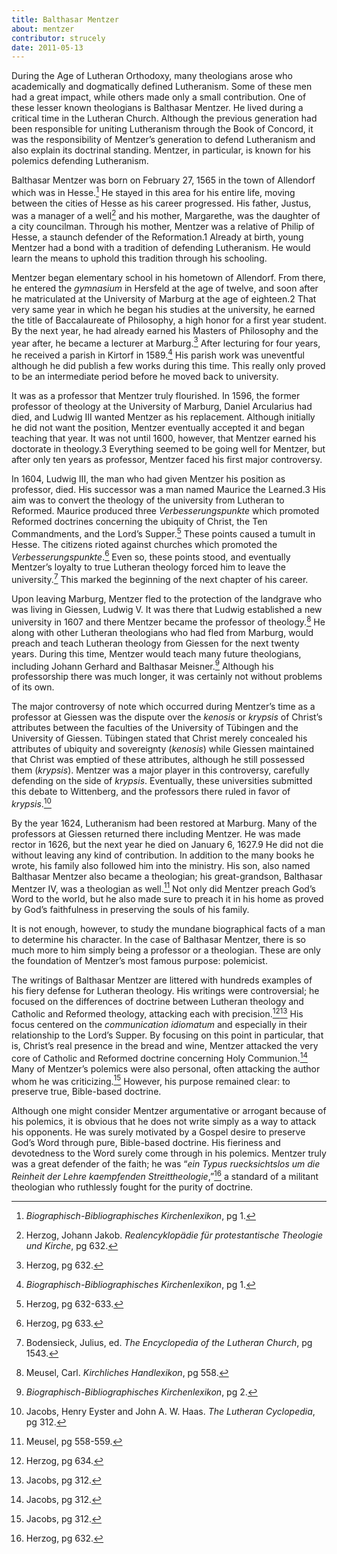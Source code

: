 ```yaml
---
title: Balthasar Mentzer
about: mentzer
contributor: strucely
date: 2011-05-13
---
```


During the Age of Lutheran Orthodoxy, many theologians arose who academically and dogmatically defined Lutheranism. Some of these men had a great impact, while others made only a small contribution. One of these lesser known theologians is Balthasar Mentzer. He lived during a critical time in the Lutheran Church. Although the previous generation had been responsible for uniting Lutheranism through the Book of Concord, it was the responsibility of Mentzer’s generation to defend Lutheranism and also explain its doctrinal standing. Mentzer, in particular, is known for his polemics defending Lutheranism.

Balthasar Mentzer was born on February 27, 1565 in the town of Allendorf which was in Hesse.[^1] He stayed in this area for his entire life, moving between the cities of Hesse as his career progressed. His father, Justus, was a manager of a well[^2] and his mother, Margarethe, was the daughter of a city councilman. Through his mother, Mentzer was a relative of Philip of Hesse, a staunch defender of the Reformation.1 Already at birth, young Mentzer had a bond with a tradition of defending Lutheranism. He would learn the means to uphold this tradition through his schooling.

Mentzer began elementary school in his hometown of Allendorf. From there, he entered the *gymnasium* in Hersfeld at the age of twelve, and soon after he matriculated at the University of Marburg at the age of eighteen.2 That very same year in which he began his studies at the university, he earned the title of Baccalaureate of Philosophy, a high honor for a first year student. By the next year, he had already earned his Masters of Philosophy and the year after, he became a lecturer at Marburg.[^3] After lecturing for four years, he received a parish in Kirtorf in 1589.[^4] His parish work was uneventful although he did publish a few works during this time. This really only proved to be an intermediate period before he moved back to university.

It was as a professor that Mentzer truly flourished. In 1596, the former professor of theology at the University of Marburg, Daniel Arcularius had died, and Ludwig III wanted Mentzer as his replacement. Although initially he did not want the position, Mentzer eventually accepted it and began teaching that year. It was not until 1600, however, that Mentzer earned his doctorate in theology.3 Everything seemed to be going well for Mentzer, but after only ten years as professor, Mentzer faced his first major controversy.

In 1604, Ludwig III, the man who had given Mentzer his position as professor, died. His successor was a man named Maurice the Learned.3 His aim was to convert the theology of the university from Lutheran to Reformed. Maurice produced three *Verbesserungspunkte* which promoted Reformed doctrines concerning the ubiquity of Christ, the Ten Commandments, and the Lord’s Supper.[^5] These points caused a tumult in Hesse. The citizens rioted against churches which promoted the *Verbesserungspunkte*.[^6] Even so, these points stood, and eventually Mentzer’s loyalty to true Lutheran theology forced him to leave the university.[^7] This marked the beginning of the next chapter of his career.

Upon leaving Marburg, Mentzer fled to the protection of the landgrave who was living in Giessen, Ludwig V. It was there that Ludwig established a new university in 1607 and there Mentzer became the professor of theology.[^8] He along with other Lutheran theologians who had fled from Marburg, would preach and teach Lutheran theology from Giessen for the next twenty years. During this time, Mentzer would teach many future theologians, including Johann Gerhard and Balthasar Meisner.[^9] Although his professorship there was much longer, it was certainly not without problems of its own. 

The major controversy of note which occurred during Mentzer’s time as a professor at Giessen was the dispute over the *kenosis* or *krypsis* of Christ’s attributes between the faculties of the University of Tübingen and the University of Giessen. Tübingen stated that Christ merely concealed his attributes of ubiquity and sovereignty (*kenosis*) while Giessen maintained that Christ was emptied of these attributes, although he still possessed them (*krypsis*). Mentzer was a major player in this controversy, carefully defending on the side of *krypsis*. Eventually, these universities submitted this debate to Wittenberg, and the professors there ruled in favor of *krypsis*.[^10]

By the year 1624, Lutheranism had been restored at Marburg. Many of the professors at Giessen returned there including Mentzer. He was made rector in 1626, but the next year he died on January 6, 1627.9 He did not die without leaving any kind of contribution. In addition to the many books he wrote, his family also followed him into the ministry. His son, also named Balthasar Mentzer also became a theologian; his great-grandson, Balthasar Mentzer IV, was a theologian as well.[^11] Not only did Mentzer preach God’s Word to the world, but he also made sure to preach it in his home as proved by God’s faithfulness in preserving the souls of his family.

It is not enough, however, to study the mundane biographical facts of a man to determine his character. In the case of Balthasar Mentzer, there is so much more to him simply being a professor or a theologian. These are only the foundation of Mentzer’s most famous purpose: polemicist.

The writings of Balthasar Mentzer are littered with hundreds examples of his fiery defense  for Lutheran theology. His writings were controversial; he focused on the differences of doctrine between Lutheran theology and Catholic and Reformed theology, attacking each with precision.[^12][^13] His focus centered on the *communication idiomatum* and especially in their relationship to the Lord’s Supper. By focusing on this point in particular, that is, Christ’s real presence in the bread and wine, Mentzer attacked the very core of Catholic and Reformed doctrine concerning Holy Communion.[^14] Many of Mentzer’s polemics were also personal, often attacking the author whom he was criticizing.[^15] However, his purpose remained clear: to preserve true, Bible-based doctrine.

Although one might consider Mentzer argumentative or arrogant because of his polemics, it is obvious that he does not write simply as a way to attack his opponents. He was surely motivated by a Gospel desire to preserve God’s Word through pure, Bible-based doctrine. His fieriness and devotedness to the Word surely come through in his polemics. Mentzer truly was a great defender of the faith; he was “*ein Typus ruecksichtslos um die Reinheit der Lehre kaempfenden Streittheologie*,”[^16] a standard of a militant theologian who ruthlessly fought for the purity of doctrine.

[^1]: *Biographisch-Bibliographisches Kirchenlexikon*, pg 1.

[^2]: Herzog, Johann Jakob. *Realencyklopädie für protestantische Theologie und Kirche*, pg 632.

[^3]: Herzog, pg 632.

[^4]: *Biographisch-Bibliographisches Kirchenlexikon*, pg 1.

[^5]: Herzog, pg 632-633.

[^6]: Herzog, pg 633.

[^7]: Bodensieck, Julius, ed. *The Encyclopedia of the Lutheran Church*, pg 1543.

[^8]: Meusel, Carl. *Kirchliches Handlexikon*, pg 558. 

[^9]: *Biographisch-Bibliographisches Kirchenlexikon*, pg 2.

[^10]: Jacobs, Henry Eyster and John A. W. Haas. *The Lutheran Cyclopedia*, pg 312.

[^11]: Meusel, pg 558-559.

[^12]: Herzog, pg 634.

[^13]: Jacobs, pg 312.

[^14]: Jacobs, pg 312.

[^15]: Jacobs, pg 312.

[^16]: Herzog, pg 632.